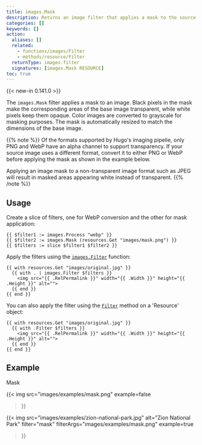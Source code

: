 ```yaml
---
title: images.Mask
description: Returns an image filter that applies a mask to the source image.
categories: []
keywords: []
action:
  aliases: []
  related:
    - functions/images/Filter
    - methods/resource/Filter
  returnType: images.filter
  signatures: [images.Mask RESOURCE]
toc: true
---
```


{{< new-in 0.141.0 >}}

The `images.Mask` filter applies a mask to an image. Black pixels in the mask make the corresponding areas of the base image transparent, while white pixels keep them opaque. Color images are converted to grayscale for masking purposes. The mask is automatically resized to match the dimensions of the base image.

{{% note %}}
Of the formats supported by Hugo's imaging pipelie, only PNG and WebP have an alpha channel to support transparency. If your source image uses a different format, convert it to either PNG or WebP before applying the mask as shown in the example below.

Applying an image mask to a non-transparent image format such as JPEG will result in masked areas appearing white instead of transparent.
{{% /note %}}

## Usage

Create a slice of filters, one for WebP conversion and the other for mask application:

```go-html-template
{{ $filter1 := images.Process "webp" }}
{{ $filter2 := images.Mask (resources.Get "images/mask.png") }}
{{ $filters := slice $filter1 $filter2 }}
```

Apply the filters using the [`images.Filter`] function:

```go-html-template
{{ with resources.Get "images/original.jpg" }}
  {{ with . | images.Filter $filters }}
    <img src="{{ .RelPermalink }}" width="{{ .Width }}" height="{{ .Height }}" alt="">
  {{ end }}
{{ end }}
```

You can also apply the filter using the [`Filter`] method on a 'Resource' object:

```go-html-template
{{ with resources.Get "images/original.jpg" }}
  {{ with .Filter $filters }}
    <img src="{{ .RelPermalink }}" width="{{ .Width }}" height="{{ .Height }}" alt="">
  {{ end }}
{{ end }}
```

[`images.Filter`]: /functions/images/filter/
[`Filter`]: /methods/resource/filter/

## Example

Mask

{{< img
  src="images/examples/mask.png"
  example=false
>}}

{{< img
  src="images/examples/zion-national-park.jpg"
  alt="Zion National Park"
  filter="mask"
  filterArgs="images/examples/mask.png"
  example=true
>}}
